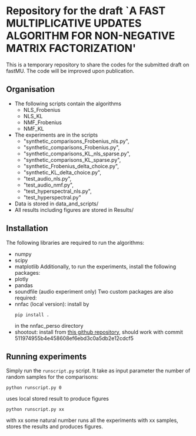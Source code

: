 # Repository for the draft `A FAST MULTIPLICATIVE UPDATES ALGORITHM FOR NON-NEGATIVE MATRIX FACTORIZATION'

This is a temporary repository to share the codes for the submitted draft on fastMU. The code will be improved upon publication.
## Organisation

- The following scripts contain the algorithms
  - NLS_Frobenius
  - NLS_KL
  - NMF_Frobenius
  - NMF_KL
- The experiments are in the scripts
  - "synthetic_comparisons_Frobenius_nls.py",
  - "synthetic_comparisons_Frobenius.py",
  - "synthetic_comparisons_KL_nls_sparse.py",
  - "synthetic_comparisons_KL_sparse.py",
  - "synthetic_Frobenius_delta_choice.py",
  - "synthetic_KL_delta_choice.py",
  - "test_audio_nls.py",
  - "test_audio_nmf.py",
  - "test_hyperspectral_nls.py",
  - "test_hyperspectral.py"
- Data is stored in data_and_scripts/
- All results including figures are stored in Results/

## Installation

The following libraries are required to run the algorithms:
- numpy
- scipy
- matplotlib
Additionally, to run the experiments, install the following packages:
- plotly
- pandas
- soundfile (audio experiment only)
Two custom packages are also required:
- nnfac (local version): install by 
  ```
  pip install .
  ```
    in the nnfac_perso directory
- shootout: install from [this github repository](https://github.com/cohenjer/shootout),
    should work with commit 511974955b4e458608ef6ebd3c0a5db2e12cdcf5

## Running experiments

Simply run the `runscript.py` script. It take as input parameter the number of random samples for the comparisons:
``` 
python runscript.py 0
``` 
uses local stored result to produce figures
``` 
python runscript.py xx
``` 
with xx some natural number runs all the experiments with xx samples, stores the results and produces figures.